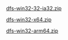 [dfs-win32-32-ia32.zip](https://cdn.gilcdn.com/ContentMediaGenericFiles/9c01bdde83213144c842e7713816cef7-Full.zip?w=1&h=1&Expires=1821489036&Policy=eyJTdGF0ZW1lbnQiOlt7IlJlc291cmNlIjoiaHR0cHM6Ly9jZG4uZ2lsY2RuLmNvbS8qIiwiQ29uZGl0aW9uIjp7IkRhdGVMZXNzVGhhbiI6eyJBV1M6RXBvY2hUaW1lIjoxNzIxNDg5MDM2fX19XX0_&Signature=DJKHxbp5mJe9Q6WyDcOF6RV711yZXm7dVEadHa6DL5LvzKIHjZo8OrhKYnFLhBmGvxcPlS3FBqzjnOerfNEwCnMgSnMZRH9KPRH2ygDwxnyxCBNjPHCToel%7EN3hSY9eSX4u34cHY%7EohgjU7O6rDCVuDCxmUSXOJpV24SI15v2xepdJ%7EURHD7E%7EiyXkfq3gLHwrwA1SNIk8rclWliQGWSn1BR1Y5SFc9jDrbf7hwHww0-ip%7E2vcaLyWW5SdgCjSwwUmkZaabhkk3pS9h1RhY6grNxqxEmPAh124wC%7E6lF5NtZ4rEroXkanP3eQkQEg8sqzlig1boyaOdF9os5DCM4wg__&Key-Pair-Id=K1FFKFZRWAZSB)



[dfs-win32-x64.zip](https://cdn.gilcdn.com/ContentMediaGenericFiles/999d044f190d4a4192ec9cc7bb47e130-Full.zip?w=1&h=1&Expires=1821489036&Policy=eyJTdGF0ZW1lbnQiOlt7IlJlc291cmNlIjoiaHR0cHM6Ly9jZG4uZ2lsY2RuLmNvbS8qIiwiQ29uZGl0aW9uIjp7IkRhdGVMZXNzVGhhbiI6eyJBV1M6RXBvY2hUaW1lIjoxNzIxNDg5MDM2fX19XX0_&Signature=DJKHxbp5mJe9Q6WyDcOF6RV711yZXm7dVEadHa6DL5LvzKIHjZo8OrhKYnFLhBmGvxcPlS3FBqzjnOerfNEwCnMgSnMZRH9KPRH2ygDwxnyxCBNjPHCToel%7EN3hSY9eSX4u34cHY%7EohgjU7O6rDCVuDCxmUSXOJpV24SI15v2xepdJ%7EURHD7E%7EiyXkfq3gLHwrwA1SNIk8rclWliQGWSn1BR1Y5SFc9jDrbf7hwHww0-ip%7E2vcaLyWW5SdgCjSwwUmkZaabhkk3pS9h1RhY6grNxqxEmPAh124wC%7E6lF5NtZ4rEroXkanP3eQkQEg8sqzlig1boyaOdF9os5DCM4wg__&Key-Pair-Id=K1FFKFZRWAZSB)



[dfs-win32-arm64.zip](https://cdn.gilcdn.com/ContentMediaGenericFiles/883a9d95957b060ce564f859ecbb9e83-Full.zip?w=1&h=1&Expires=1721489036&Policy=eyJTdGF0ZW1lbnQiOlt7IlJlc291cmNlIjoiaHR0cHM6Ly9jZG4uZ2lsY2RuLmNvbS8qIiwiQ29uZGl0aW9uIjp7IkRhdGVMZXNzVGhhbiI6eyJBV1M6RXBvY2hUaW1lIjoxNzIxNDg5MDM2fX19XX0_&Signature=DJKHxbp5mJe9Q6WyDcOF6RV711yZXm7dVEadHa6DL5LvzKIHjZo8OrhKYnFLhBmGvxcPlS3FBqzjnOerfNEwCnMgSnMZRH9KPRH2ygDwxnyxCBNjPHCToel%7EN3hSY9eSX4u34cHY%7EohgjU7O6rDCVuDCxmUSXOJpV24SI15v2xepdJ%7EURHD7E%7EiyXkfq3gLHwrwA1SNIk8rclWliQGWSn1BR1Y5SFc9jDrbf7hwHww0-ip%7E2vcaLyWW5SdgCjSwwUmkZaabhkk3pS9h1RhY6grNxqxEmPAh124wC%7E6lF5NtZ4rEroXkanP3eQkQEg8sqzlig1boyaOdF9os5DCM4wg__&Key-Pair-Id=K1FFKFZRWAZSB)

